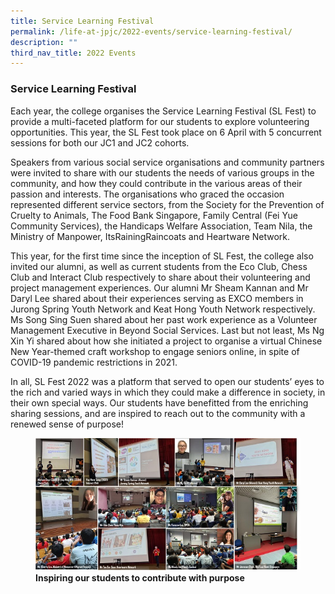 ```yaml
---
title: Service Learning Festival
permalink: /life-at-jpjc/2022-events/service-learning-festival/
description: ""
third_nav_title: 2022 Events
---
```

### **Service Learning Festival**
Each year, the college organises the Service Learning Festival (SL Fest) to provide a multi-faceted platform for our students to explore volunteering opportunities. This year, the SL Fest took place on 6 April with 5 concurrent sessions for both our JC1 and JC2 cohorts.

Speakers from various social service organisations and community partners were invited to share with our students the needs of various groups in the community, and how they could contribute in the various areas of their passion and interests. The organisations who graced the occasion represented different service sectors, from the Society for the Prevention of Cruelty to Animals, The Food Bank Singapore, Family Central (Fei Yue Community Services), the Handicaps Welfare Association, Team Nila, the Ministry of Manpower, ItsRainingRaincoats and Heartware Network.

This year, for the first time since the inception of SL Fest, the college also invited our alumni, as well as current students from the Eco Club, Chess Club and Interact Club respectively to share about their volunteering and project management experiences. Our alumni Mr Sheam Kannan and Mr Daryl Lee shared about their experiences serving as EXCO members in Jurong Spring Youth Network and Keat Hong Youth Network respectively. Ms Song Sing Suen shared about her past work experience as a Volunteer Management Executive in Beyond Social Services. Last but not least, Ms Ng Xin Yi shared about how she initiated a project to organise a virtual Chinese New Year-themed craft workshop to engage seniors online, in spite of COVID-19 pandemic restrictions in 2021.

In all, SL Fest 2022 was a platform that served to open our students’ eyes to the rich and varied ways in which they could make a difference in society, in their own special ways. Our students have benefitted from the enriching sharing sessions, and are inspired to reach out to the community with a renewed sense of purpose!

<figure>
<img src="/images/Service%20Learning%20Festival%202022%20-%20Inspiring%20our%20students%20to%20contribute%20with%20purpose.jpg">
<figcaption> <strong> Inspiring our students to contribute with purpose </strong> </figcaption>
</figure>
